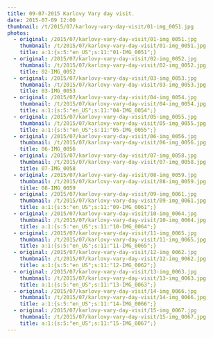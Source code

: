 ```yaml
---
title: 09-07-2015 Karlovy Vary day visit.
date: 2015-07-09 12:00
thumbnail: /t/2015/07/karlovy-vary-day-visit/01-img_0051.jpg
photos:
  - original: /2015/07/karlovy-vary-day-visit/01-img_0051.jpg
    thumbnail: /t/2015/07/karlovy-vary-day-visit/01-img_0051.jpg
    title: a:1:{s:5:"en_US";s:11:"01-IMG_0051";}
  - original: /2015/07/karlovy-vary-day-visit/02-img_0052.jpg
    thumbnail: /t/2015/07/karlovy-vary-day-visit/02-img_0052.jpg
    title: 02-IMG_0052
  - original: /2015/07/karlovy-vary-day-visit/03-img_0053.jpg
    thumbnail: /t/2015/07/karlovy-vary-day-visit/03-img_0053.jpg
    title: 03-IMG_0053
  - original: /2015/07/karlovy-vary-day-visit/04-img_0054.jpg
    thumbnail: /t/2015/07/karlovy-vary-day-visit/04-img_0054.jpg
    title: a:1:{s:5:"en_US";s:11:"04-IMG_0054";}
  - original: /2015/07/karlovy-vary-day-visit/05-img_0055.jpg
    thumbnail: /t/2015/07/karlovy-vary-day-visit/05-img_0055.jpg
    title: a:1:{s:5:"en_US";s:11:"05-IMG_0055";}
  - original: /2015/07/karlovy-vary-day-visit/06-img_0056.jpg
    thumbnail: /t/2015/07/karlovy-vary-day-visit/06-img_0056.jpg
    title: 06-IMG_0056
  - original: /2015/07/karlovy-vary-day-visit/07-img_0058.jpg
    thumbnail: /t/2015/07/karlovy-vary-day-visit/07-img_0058.jpg
    title: 07-IMG_0058
  - original: /2015/07/karlovy-vary-day-visit/08-img_0059.jpg
    thumbnail: /t/2015/07/karlovy-vary-day-visit/08-img_0059.jpg
    title: 08-IMG_0059
  - original: /2015/07/karlovy-vary-day-visit/09-img_0061.jpg
    thumbnail: /t/2015/07/karlovy-vary-day-visit/09-img_0061.jpg
    title: a:1:{s:5:"en_US";s:11:"09-IMG_0061";}
  - original: /2015/07/karlovy-vary-day-visit/10-img_0064.jpg
    thumbnail: /t/2015/07/karlovy-vary-day-visit/10-img_0064.jpg
    title: a:1:{s:5:"en_US";s:11:"10-IMG_0064";}
  - original: /2015/07/karlovy-vary-day-visit/11-img_0065.jpg
    thumbnail: /t/2015/07/karlovy-vary-day-visit/11-img_0065.jpg
    title: a:1:{s:5:"en_US";s:11:"11-IMG_0065";}
  - original: /2015/07/karlovy-vary-day-visit/12-img_0062.jpg
    thumbnail: /t/2015/07/karlovy-vary-day-visit/12-img_0062.jpg
    title: a:1:{s:5:"en_US";s:11:"12-IMG_0062";}
  - original: /2015/07/karlovy-vary-day-visit/13-img_0063.jpg
    thumbnail: /t/2015/07/karlovy-vary-day-visit/13-img_0063.jpg
    title: a:1:{s:5:"en_US";s:11:"13-IMG_0063";}
  - original: /2015/07/karlovy-vary-day-visit/14-img_0066.jpg
    thumbnail: /t/2015/07/karlovy-vary-day-visit/14-img_0066.jpg
    title: a:1:{s:5:"en_US";s:11:"14-IMG_0066";}
  - original: /2015/07/karlovy-vary-day-visit/15-img_0067.jpg
    thumbnail: /t/2015/07/karlovy-vary-day-visit/15-img_0067.jpg
    title: a:1:{s:5:"en_US";s:11:"15-IMG_0067";}
---
```

